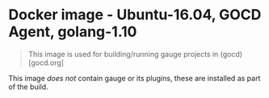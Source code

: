 # Docker image - Ubuntu-16.04, GOCD Agent, golang-1.10

> This image is used for building/running gauge projects in (gocd)[gocd.org]

This image *does not* contain gauge or its plugins, these are installed as part of the build.